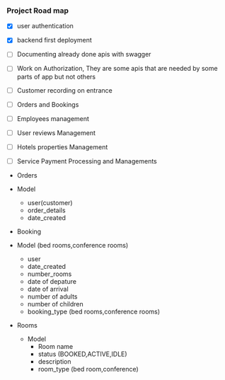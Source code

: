 ### Project Road map

- [x] user authentication
- [x] backend first deployment
- [ ] Documenting already done apis with swagger
- [ ] Work on Authorization, They are some apis that are needed by some parts of app but not others
- [ ] Customer recording on entrance
- [ ] Orders and Bookings
- [ ] Employees management
- [ ] User reviews Management
- [ ] Hotels properties Management
- [ ] Service Payment Processing and Managements


- Orders
 - Model
   - user(customer)
   - order_details
   - date_created

- Booking
 - Model (bed rooms,conference rooms)
   - user
   - date_created
   - number_rooms
   - date of depature
   - date of arrival
   - number of adults
   - number of children
   - booking_type (bed rooms,conference rooms)


 - Rooms
   - Model
      - Room name
      - status (BOOKED,ACTIVE,IDLE)
      - description
      - room_type (bed room,conference)
